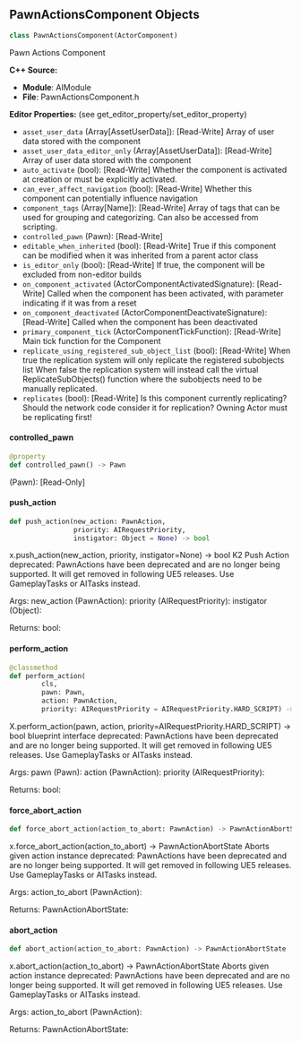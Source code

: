 ## PawnActionsComponent Objects

```python
class PawnActionsComponent(ActorComponent)
```

Pawn Actions Component

**C++ Source:**

- **Module**: AIModule
- **File**: PawnActionsComponent.h

**Editor Properties:** (see get_editor_property/set_editor_property)

- ``asset_user_data`` (Array[AssetUserData]):  [Read-Write] Array of user data stored with the component
- ``asset_user_data_editor_only`` (Array[AssetUserData]):  [Read-Write] Array of user data stored with the component
- ``auto_activate`` (bool):  [Read-Write] Whether the component is activated at creation or must be explicitly activated.
- ``can_ever_affect_navigation`` (bool):  [Read-Write] Whether this component can potentially influence navigation
- ``component_tags`` (Array[Name]):  [Read-Write] Array of tags that can be used for grouping and categorizing. Can also be accessed from scripting.
- ``controlled_pawn`` (Pawn):  [Read-Write]
- ``editable_when_inherited`` (bool):  [Read-Write] True if this component can be modified when it was inherited from a parent actor class
- ``is_editor_only`` (bool):  [Read-Write] If true, the component will be excluded from non-editor builds
- ``on_component_activated`` (ActorComponentActivatedSignature):  [Read-Write] Called when the component has been activated, with parameter indicating if it was from a reset
- ``on_component_deactivated`` (ActorComponentDeactivateSignature):  [Read-Write] Called when the component has been deactivated
- ``primary_component_tick`` (ActorComponentTickFunction):  [Read-Write] Main tick function for the Component
- ``replicate_using_registered_sub_object_list`` (bool):  [Read-Write] When true the replication system will only replicate the registered subobjects list
  When false the replication system will instead call the virtual ReplicateSubObjects() function where the subobjects need to be manually replicated.
- ``replicates`` (bool):  [Read-Write] Is this component currently replicating? Should the network code consider it for replication? Owning Actor must be replicating first!

<a id="unreal.PawnActionsComponent.controlled_pawn"></a>

#### controlled_pawn

```python
@property
def controlled_pawn() -> Pawn
```

(Pawn):  [Read-Only]

<a id="unreal.PawnActionsComponent.push_action"></a>

#### push_action

```python
def push_action(new_action: PawnAction,
                priority: AIRequestPriority,
                instigator: Object = None) -> bool
```

x.push_action(new_action, priority, instigator=None) -> bool
K2 Push Action
deprecated: PawnActions have been deprecated and are no longer being supported. It will get removed in following UE5 releases. Use GameplayTasks or AITasks instead.

Args:
    new_action (PawnAction): 
    priority (AIRequestPriority): 
    instigator (Object): 

Returns:
    bool:

<a id="unreal.PawnActionsComponent.perform_action"></a>

#### perform_action

```python
@classmethod
def perform_action(
        cls,
        pawn: Pawn,
        action: PawnAction,
        priority: AIRequestPriority = AIRequestPriority.HARD_SCRIPT) -> bool
```

X.perform_action(pawn, action, priority=AIRequestPriority.HARD_SCRIPT) -> bool
blueprint interface
deprecated: PawnActions have been deprecated and are no longer being supported. It will get removed in following UE5 releases. Use GameplayTasks or AITasks instead.

Args:
    pawn (Pawn): 
    action (PawnAction): 
    priority (AIRequestPriority): 

Returns:
    bool:

<a id="unreal.PawnActionsComponent.force_abort_action"></a>

#### force_abort_action

```python
def force_abort_action(action_to_abort: PawnAction) -> PawnActionAbortState
```

x.force_abort_action(action_to_abort) -> PawnActionAbortState
Aborts given action instance
deprecated: PawnActions have been deprecated and are no longer being supported. It will get removed in following UE5 releases. Use GameplayTasks or AITasks instead.

Args:
    action_to_abort (PawnAction): 

Returns:
    PawnActionAbortState:

<a id="unreal.PawnActionsComponent.abort_action"></a>

#### abort_action

```python
def abort_action(action_to_abort: PawnAction) -> PawnActionAbortState
```

x.abort_action(action_to_abort) -> PawnActionAbortState
Aborts given action instance
deprecated: PawnActions have been deprecated and are no longer being supported. It will get removed in following UE5 releases. Use GameplayTasks or AITasks instead.

Args:
    action_to_abort (PawnAction): 

Returns:
    PawnActionAbortState:

<a id="unreal.PawnAction_BlueprintBase"></a>